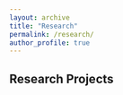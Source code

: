 ```yaml
---
layout: archive
title: "Research"
permalink: /research/
author_profile: true
---
```


## Research Projects

